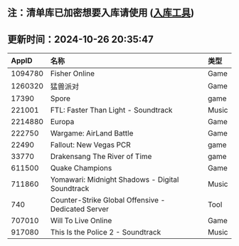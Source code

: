 ## 注：清单库已加密想要入库请使用 ([入库工具](https://github.com/BlankTMing/ManifestAutoUpdate/releases))

## 更新时间：2024-10-26 20:35:47
| AppID | 名称 | 类型  |
| :-------------------- | :----------------------------- | :----------- |
| 1094780 | Fisher Online| Game |
| 1260320 | 猛兽派对| Game |
| 17390 | Spore| game |
| 221001 | FTL: Faster Than Light - Soundtrack| Music |
| 2214880 | Europa| Game |
| 222750 | Wargame: AirLand Battle| Game |
| 22490 | Fallout: New Vegas PCR| game |
| 33770 | Drakensang The River of Time| game |
| 611500 | Quake Champions| Game |
| 711860 | Yomawari: Midnight Shadows - Digital Soundtrack| Music |
| 740 | Counter-Strike Global Offensive - Dedicated Server| Tool |
| 707010 | Will To Live Online| Game |
| 917080 | This Is the Police 2 - Soundtrack| Music |
